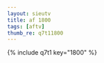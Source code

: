```yaml
--- 
layout: sieutv
title: af 1800
tags: [aftv]
thumb_re: q7t11800
---
```

{% include q7t1 key="1800" %} 
